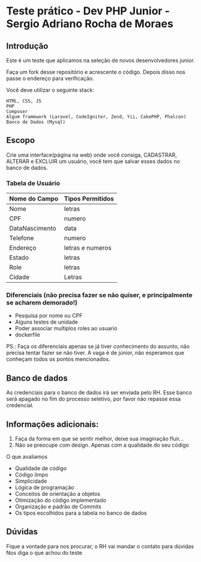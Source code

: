
# Teste prático - Dev PHP Junior - Sergio Adriano Rocha de Moraes

## Introdução

Este é um teste que aplicamos na seleção de novos desenvolvedores junior.

Faça um fork desse repositório e acrescente o código. Depois disso nos passe o endereço para verificação.

Você deve utilizar o seguinte stack:

    HTML, CSS, JS
    PHP
    Composer
    Algum framework (Laravel, CodeIgniter, Zend, Yii, CakePHP, Phalcon)
    Banco de Dados (Mysql)


## Escopo       
Crie uma interface(página na web) onde você consiga, CADASTRAR, ALTERAR e EXCLUIR um usuário, você tem que salvar esses dados no banco de dados.



### Tabela de Usuário

| Nome do Campo  | Tipos Permitidos |
|----------------|------------------|
| Nome           | letras           |
| CPF            | numero           |
| DataNascimento | data             |
| Telefone       | numero           |
| Endereço       | letras e numeros |
| Estado         | letras           |
| Role           | letras           |
| Cidade         | Letras           |

### Diferenciais (não precisa fazer se não quiser, e principalmente se acharem demorado!)
* Pesquisa por nome ou CPF
* Alguns testes de unidade
* Poder associar multiplos roles ao usuario
* dockerfile

PS.: Faça os diferenciais apenas se já tiver conhecimento do assunto, não precisa tentar fazer se não tiver. A vaga é de júnior, não esperamos que conheçam todos os pontos mencionados.

## Banco de dados
As credenciais para o banco de dados irá ser enviada pelo RH. Esse banco será apagado no fim do processo seletivo, por favor não repasse essa credencial.

## Informações adicionais:

1) Faça da forma em que se sentir melhor, deixe sua imaginação fluir...
2) Não se preocupe com design. Apenas com a qualidade do seu código

O que avaliamos

* Qualidade de código
* Código limpo
* Simplicidade
* Lógica de programação
* Conceitos de orientação a objetos
* Otimização do código implementado
* Organização e padrão de Commits 
* Os tipos escolhidos para a tabela no banco de dados


## Dúvidas
Fique a vontade para nos procurar, o RH vai mandar o contato para dúvidas
Nos diga o que achou do teste

